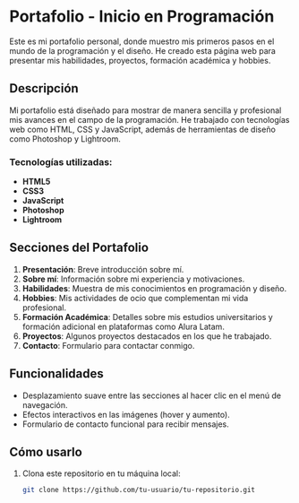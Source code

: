 # Portafolio - Inicio en Programación

Este es mi portafolio personal, donde muestro mis primeros pasos en el mundo de la programación y el diseño. He creado esta página web para presentar mis habilidades, proyectos, formación académica y hobbies.

## Descripción

Mi portafolio está diseñado para mostrar de manera sencilla y profesional mis avances en el campo de la programación. He trabajado con tecnologías web como HTML, CSS y JavaScript, además de herramientas de diseño como Photoshop y Lightroom.

### Tecnologías utilizadas:
- **HTML5**
- **CSS3**
- **JavaScript**
- **Photoshop**
- **Lightroom**

## Secciones del Portafolio

1. **Presentación**: Breve introducción sobre mí.
2. **Sobre mí**: Información sobre mi experiencia y motivaciones.
3. **Habilidades**: Muestra de mis conocimientos en programación y diseño.
4. **Hobbies**: Mis actividades de ocio que complementan mi vida profesional.
5. **Formación Académica**: Detalles sobre mis estudios universitarios y formación adicional en plataformas como Alura Latam.
6. **Proyectos**: Algunos proyectos destacados en los que he trabajado.
7. **Contacto**: Formulario para contactar conmigo.

## Funcionalidades

- Desplazamiento suave entre las secciones al hacer clic en el menú de navegación.
- Efectos interactivos en las imágenes (hover y aumento).
- Formulario de contacto funcional para recibir mensajes.

## Cómo usarlo

1. Clona este repositorio en tu máquina local:
   ```bash
   git clone https://github.com/tu-usuario/tu-repositorio.git
